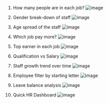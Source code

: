 1. How many people are in each job?
   ![image](https://github.com/AnuragSaini12/HR-Dashboard/assets/112411180/8cb01c47-d386-41e1-8338-6aa0896a195f)

2. Gender break-down of staff
  ![image](https://github.com/AnuragSaini12/HR-Dashboard/assets/112411180/04e5eb01-cdbe-4769-8145-732bb042d22c)

3. Age spread of the staff
   ![image](https://github.com/AnuragSaini12/HR-Dashboard/assets/112411180/6be8cb68-9673-44d7-af44-0032fa276671)


4. Which job pay more?
   ![image](https://github.com/AnuragSaini12/HR-Dashboard/assets/112411180/345cf1f9-6d00-4f01-b5e3-393cacf91d6b)

5. Top earner in each job
   ![image](https://github.com/AnuragSaini12/HR-Dashboard/assets/112411180/371b808a-a686-4605-8e82-726dac8bcef5)

6. Qualification vs Salary
   ![image](https://github.com/AnuragSaini12/HR-Dashboard/assets/112411180/4d34ce47-331c-493d-a488-1b34f63e1dc9)

7. Staff growth trend over time
   ![image](https://github.com/AnuragSaini12/HR-Dashboard/assets/112411180/4a82bc20-31bd-461a-8cb8-f0f3ade49f05)

8. Employee filter by starting letter
   ![image](https://github.com/AnuragSaini12/HR-Dashboard/assets/112411180/b3260a75-844b-4bd7-8c5e-0a872b0080f1)

9. Leave balance analysis
    ![image](https://github.com/AnuragSaini12/HR-Dashboard/assets/112411180/553613ae-c7e4-4174-bfbd-72592b0c70fc)

10. Quick HR Dashboard
    ![image](https://github.com/AnuragSaini12/HR-Dashboard/assets/112411180/2f7d2800-9422-4ef8-b88e-5509c8481348)
